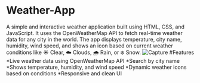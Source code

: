 # Weather-App
A simple and interactive weather application built using HTML, CSS, and JavaScript. It uses the OpenWeatherMap API to fetch real-time weather data for any city in the world. The app displays temperature, city name, humidity, wind speed, and shows an icon based on current weather conditions like ☀️ Clear, ☁️ Clouds, 🌧️ Rain, or ❄️ Snow.
![Capture](https://github.com/user-attachments/assets/f70e3c17-0d70-4629-a148-b5fd6ec70ef2)
#Features
*Live weather data using OpenWeatherMap API
*Search by city name
*Shows temperature, humidity, and wind speed
*Dynamic weather icons based on conditions
*Responsive and clean UI
